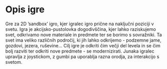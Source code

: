 # Opis igre
Gre za 2D ’sandbox’ igro, kjer igralec igro prične na naključni poziciji v svetu. Igra je akcijsko-pustolovka dogodivščina, kjer lahko raziskujemo svet, odkrivamo nove materiale in predmete ter se borimo s sovražniki. Ta svet ima veliko različnih področij, ki jih lahko odkrijemo - podzemne
jame, gozdovi, jezera, ruševine... Cilj igre je odkriti čim večji del levela in se čim bolj razviti ter odkriti nove predmete - se modernizirati.
Junaka igralec upravlja z joystickom, z gumbi pa uporablja razna orodja, za
interakcijo s svetom.